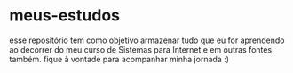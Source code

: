 # meus-estudos
esse repositório tem como objetivo armazenar tudo que eu for aprendendo ao decorrer do meu curso de Sistemas para Internet e em outras fontes também. fique à vontade para acompanhar minha jornada :)
